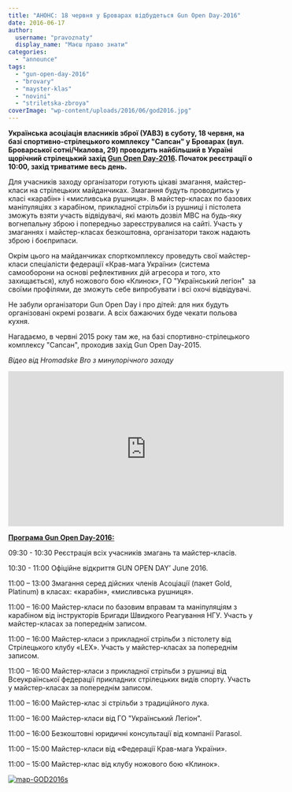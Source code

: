 ```yaml
---
title: "АНОНС: 18 червня у Броварах відбудеться Gun Open Day-2016"
date: 2016-06-17
author: 
  username: "pravoznaty"
  display_name: "Маєш право знати"
categories: 
  - "announce"
tags: 
  - "gun-open-day-2016"
  - "brovary"
  - "mayster-klas"
  - "novini"
  - "striletska-zbroya"
coverImage: "wp-content/uploads/2016/06/god2016.jpg"
---
```


**Українська асоціація власників зброї (УАВЗ) в суботу, 18 червня, на базі спортивно-стрілецького комплексу "Сапсан" у Броварах (вул. Броварської сотні/Чкалова, 29) проводить найбільший в Україні щорічний стрілецький захід [Gun Open Day-2016](https://zbroya.info/uk/partner/uavz/events/9648_gun-open-day-june-2016/). Початок реєстрації о 10:00, захід триватиме весь день.**

Для учасників заходу організатори готують цікаві змагання, майстер-класи на стрілецьких майданчиках. Змагання будуть проводитись у класі «карабін» і «мисливська рушниця». В майстер-класах по базових маніпуляціях з карабіном, прикладної стрільби із рушниці і пістолета зможуть взяти участь відвідувачі, які мають дозвіл МВС на будь-яку вогнепальну зброю і попередньо зареєструвалися на сайті. Участь у змаганнях і майстер-класах безкоштовна, організатори також надають зброю і боєприпаси.

Окрім цього на майданчиках спорткомплексу проведуть свої майстер-класи спеціалісти федерації «Крав-мага України» (система самооборони на основі рефлективних дій агресора и того, хто захищається), клуб ножового бою «Клинок», ГО "Український легіон"  за своїми профілями, де зможуть себе випробувати і всі охочі відвідувачі.

Не забули організатори Gun Open Day і про дітей: для них будуть організовані окремі розваги. А всіх бажаючих буде чекати польова кухня.

Нагадаємо, в червні 2015 року там же, на базі спортивно-стрілецького комплексу "Сапсан", проходив захід Gun Open Day-2015.

_Відео від Hromadske Bro з минулорічного заходу_

<iframe src="https://www.youtube.com/embed/AETDpAQ4Py4" width="560" height="315" frameborder="0" allowfullscreen="allowfullscreen"></iframe>

**[Програма Gun Open Day-2016:](https://zbroya.info/uk/partner/uavz/blog/9828_programa-gun-open-day-june-2016/)**

09:30 - 10:30 Реєстрація всіх учасників змагань та майстер-класів.

10:30 - 11:00 Офіційне відкриття GUN OPEN DAY’ June 2016.

11:00 – 13:00 Змагання серед дійсних членів Асоціації (пакет Gold, Platinum) в класах: «карабін», «мисливська рушниця».

11:00 – 16:00 Майстер-класи по базовим вправам та маніпуляціям з карабіном від інструкторів Бригади Швидкого Реагування НГУ. Участь у майстер-класах за попереднім записом.

11:00 – 16:00 Майстер-класи з прикладної стрільби з пістолету від Стрілецького клубу «LEX». Участь у майстер-класах за попереднім записом.

11:00 – 16:00 Майстер-класи з прикладної стрільби з рушниці від Всеукраїнської федерації прикладних стрілецьких видів спорту. Участь у майстер-класах за попереднім записом.

11:00 – 16:00 Майстер-клас зі стрільби з традиційного лука.

11:00 – 16:00 Майстер-класи від ГО "Український Легіон".

11:00 – 16:00 Безкоштовні юридичні консультації від компанії Parasol.

11:00 – 15:00 Майстер-класи від «Федерації Крав-мага України».

11:00 – 15:00 Майстер-клас від клубу ножового бою «Клинок».

[![map-GOD2016s](https://mpz.brovary.org/wp-content/uploads/2016/06/map-GOD2016s.jpg)](https://mpz.brovary.org/wp-content/uploads/2016/06/map-GOD2016s.jpg)
